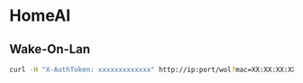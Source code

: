 # HomeAI

## Wake-On-Lan
```bash
curl -H "X-AuthToken: xxxxxxxxxxxxx" http://ip:port/wol?mac=XX:XX:XX:XX:XX:XX
```